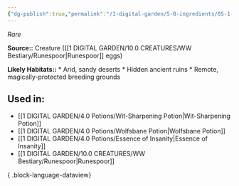 ```yaml
---
{"dg-publish":true,"permalink":"/1-digital-garden/5-0-ingredients/05-1-creatures/clutch-of-runespoor-eggs/","tags":["ingredient","rare"]}
---
```


*Rare*

**Source::** Creature ([[1 DIGITAL GARDEN/10.0 CREATURES/WW Bestiary/Runespoor\|Runespoor]] eggs)

**Likely Habitats::** * Arid, sandy deserts * Hidden ancient ruins * Remote, magically-protected breeding grounds

## Used in:

- [[1 DIGITAL GARDEN/4.0 Potions/Wit-Sharpening Potion\|Wit-Sharpening Potion]]
- [[1 DIGITAL GARDEN/4.0 Potions/Wolfsbane Potion\|Wolfsbane Potion]]
- [[1 DIGITAL GARDEN/4.0 Potions/Essence of Insanity\|Essence of Insanity]]
- [[1 DIGITAL GARDEN/10.0 CREATURES/WW Bestiary/Runespoor\|Runespoor]]

{ .block-language-dataview}

